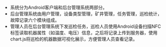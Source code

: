  - 系统分为Android客户端和后台管理系统两部分。
 - 后台管理系统由用户管理，设备类型管理，矿井管理，任务管理，巡检统计，故障记录六个模块组成。
 - 管理人员在后台管理系统下发巡检任务，巡检人员使用Android设备扫描NFC标签读取机器属性（如温度、电压）信息，之后将记录上传到服务器，使用chart.js将巡检的机器数据可视化展示，方便管理人员查看记录。
 

 


